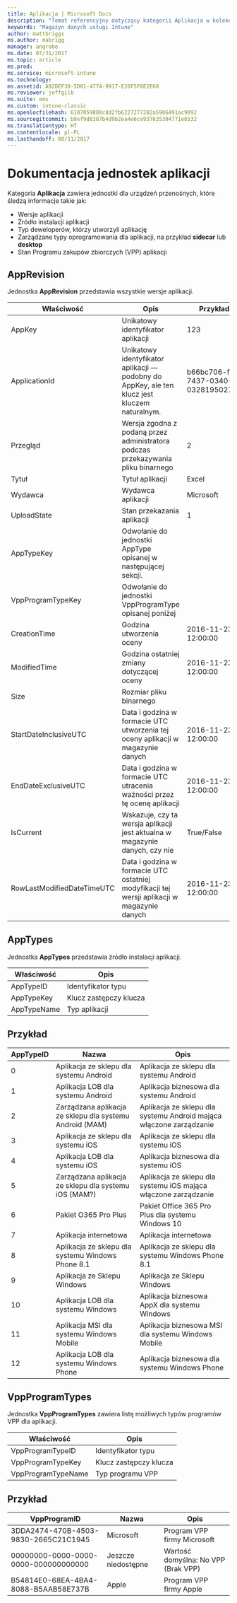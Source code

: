 ```yaml
---
title: Aplikacja | Microsoft Docs
description: "Temat referencyjny dotyczący kategorii Aplikacja w kolekcji jednostek w interfejsie API magazynu danych usługi Intune."
keywords: "Magazyn danych usługi Intune"
author: mattbriggs
ms.author: mabrigg
manager: angrobe
ms.date: 07/31/2017
ms.topic: article
ms.prod: 
ms.service: microsoft-intune
ms.technology: 
ms.assetid: A92DEF30-5D01-4774-9917-E26F5F0E2E68
ms.reviewer: jeffgilb
ms.suite: ems
ms.custom: intune-classic
ms.openlocfilehash: 6107059888c8d2fb6227277202a5906491ac9092
ms.sourcegitcommit: b8ef9d8387b4d9b2ea4e6ce937635304771e6532
ms.translationtype: HT
ms.contentlocale: pl-PL
ms.lasthandoff: 08/11/2017
---
```

# <a name="reference-for-application-entities"></a>Dokumentacja jednostek aplikacji

Kategoria **Aplikacja** zawiera jednostki dla urządzeń przenośnych, które śledzą informacje takie jak:

  -  Wersje aplikacji
  -  Źródło instalacji aplikacji
  -  Typ deweloperów, którzy utworzyli aplikację
  -  Zarządzane typy oprogramowania dla aplikacji, na przykład **sidecar** lub **desktop**
  -  Stan Programu zakupów zbiorczych (VPP) aplikacji

## <a name="apprevision"></a>AppRevision

Jednostka **AppRevision** przedstawia wszystkie wersje aplikacji.

| Właściwość  | Opis | Przykład |
|---------|------------|--------|
| AppKey |Unikatowy identyfikator aplikacji |123 |
| ApplicationId |Unikatowy identyfikator aplikacji — podobny do AppKey, ale ten klucz jest kluczem naturalnym. |b66bc706-ffff-7437-0340-032819502773 |
| Przegląd |Wersja zgodna z podaną przez administratora podczas przekazywania pliku binarnego |2 |
| Tytuł |Tytuł aplikacji |Excel |
| Wydawca |Wydawca aplikacji |Microsoft |
| UploadState |Stan przekazania aplikacji |1 |
| AppTypeKey |Odwołanie do jednostki AppType opisanej w następującej sekcji. | |
| VppProgramTypeKey |Odwołanie do jednostki VppProgramType opisanej poniżej | |
| CreationTime |Godzina utworzenia oceny |2016-11-23 12:00:00 |
| ModifiedTime |Godzina ostatniej zmiany dotyczącej oceny |2016-11-23 12:00:00 |
| Size |Rozmiar pliku binarnego | |
| StartDateInclusiveUTC |Data i godzina w formacie UTC utworzenia tej oceny aplikacji w magazynie danych |2016-11-23 12:00:00 |
| EndDateExclusiveUTC |Data i godzina w formacie UTC utracenia ważności przez tę ocenę aplikacji |2016-11-23 12:00:00 |
| IsCurrent |Wskazuje, czy ta wersja aplikacji jest aktualna w magazynie danych, czy nie |True/False |
| RowLastModifiedDateTimeUTC |Data i godzina w formacie UTC ostatniej modyfikacji tej wersji aplikacji w magazynie danych |2016-11-23 12:00:00 |

## <a name="apptypes"></a>AppTypes

Jednostka **AppTypes** przedstawia źródło instalacji aplikacji.

| Właściwość  | Opis |
|---------|------------|
| AppTypeID |Identyfikator typu |
| AppTypeKey |Klucz zastępczy klucza |
| AppTypeName |Typ aplikacji |

## <a name="example"></a>Przykład

| AppTypeID  | Nazwa | Opis |
|---------|------------|--------|
| 0 |Aplikacja ze sklepu dla systemu Android |Aplikacja ze sklepu dla systemu Android |
| 1 |Aplikacja LOB dla systemu Android |Aplikacja biznesowa dla systemu Android |
| 2 |Zarządzana aplikacja ze sklepu dla systemu Android (MAM) |Aplikacja ze sklepu dla systemu Android mająca włączone zarządzanie |
| 3 |Aplikacja ze sklepu dla systemu iOS |Aplikacja ze sklepu dla systemu iOS |
| 4 |Aplikacja LOB dla systemu iOS |Aplikacja biznesowa dla systemu iOS |
| 5 |Zarządzana aplikacja ze sklepu dla systemu iOS (MAM?) |Aplikacja ze sklepu dla systemu iOS mająca włączone zarządzanie |
| 6 |Pakiet O365 Pro Plus |Pakiet Office 365 Pro Plus dla systemu Windows 10 |
| 7 |Aplikacja internetowa |Aplikacja internetowa |
| 8 |Aplikacja ze sklepu dla systemu Windows Phone 8.1 |Aplikacja ze sklepu dla systemu Windows Phone 8.1 |
| 9 |Aplikacja ze Sklepu Windows |Aplikacja ze Sklepu Windows |
| 10 |Aplikacja LOB dla systemu Windows |Aplikacja biznesowa AppX dla systemu Windows |
| 11 |Aplikacja MSI dla systemu Windows Mobile |Aplikacja biznesowa MSI dla systemu Windows Mobile |
| 12 |Aplikacja LOB dla systemu Windows Phone |Aplikacja biznesowa dla systemu Windows Phone |


## <a name="vppprogramtypes"></a>VppProgramTypes

Jednostka **VppProgramTypes** zawiera listę możliwych typów programów VPP dla aplikacji.

| Właściwość  | Opis |
|---------|------------|
| VppProgramTypeID |Identyfikator typu |
| VppProgramTypeKey |Klucz zastępczy klucza |
| VppProgramTypeName |Typ programu VPP |

## <a name="example"></a>Przykład

| VppProgramID  | Nazwa | Opis |
|---------|------------|--------|
| 3DDA2474-470B-4503-9830-2665C21C1945 |Microsoft |Program VPP firmy Microsoft |
| 00000000-0000-0000-0000-000000000000 |Jeszcze niedostępne |Wartość domyślna: No VPP (Brak VPP) |
| B54814E0-68EA-4BA4-8088-B5AAB58E737B |Apple |Program VPP firmy Apple |
